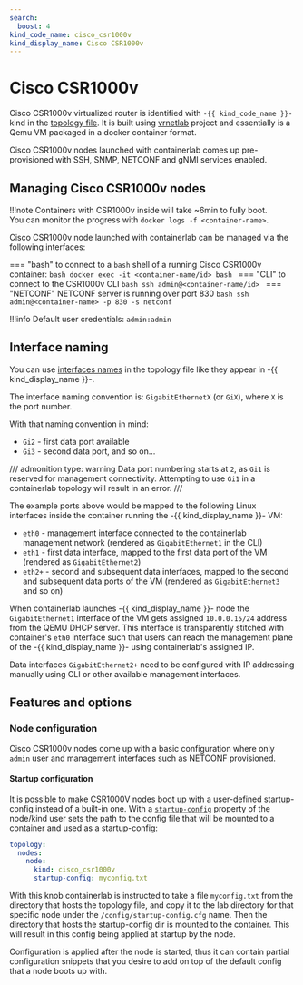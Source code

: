 ```yaml
---
search:
  boost: 4
kind_code_name: cisco_csr1000v
kind_display_name: Cisco CSR1000v
---
```

# Cisco CSR1000v

Cisco CSR1000v virtualized router is identified with `-{{ kind_code_name }}-` kind in the [topology file](../topo-def-file.md). It is built using [vrnetlab](../vrnetlab.md) project and essentially is a Qemu VM packaged in a docker container format.

Cisco CSR1000v nodes launched with containerlab comes up pre-provisioned with SSH, SNMP, NETCONF and gNMI services enabled.

## Managing Cisco CSR1000v nodes

!!!note
    Containers with CSR1000v inside will take ~6min to fully boot.  
    You can monitor the progress with `docker logs -f <container-name>`.

Cisco CSR1000v node launched with containerlab can be managed via the following interfaces:

=== "bash"
    to connect to a `bash` shell of a running Cisco CSR1000v container:
    ```bash
    docker exec -it <container-name/id> bash
    ```
=== "CLI"
    to connect to the CSR1000v CLI
    ```bash
    ssh admin@<container-name/id>
    ```
=== "NETCONF"
    NETCONF server is running over port 830
    ```bash
    ssh admin@<container-name> -p 830 -s netconf
    ```

!!!info
    Default user credentials: `admin:admin`

## Interface naming

You can use [interfaces names](../topo-def-file.md#interface-naming) in the topology file like they appear in -{{ kind_display_name }}-.

The interface naming convention is: `GigabitEthernetX` (or `GiX`), where `X` is the port number.

With that naming convention in mind:

* `Gi2` - first data port available
* `Gi3` - second data port, and so on...

/// admonition
    type: warning
Data port numbering starts at `2`, as `Gi1` is reserved for management connectivity. Attempting to use `Gi1` in a containerlab topology will result in an error.
///

The example ports above would be mapped to the following Linux interfaces inside the container running the -{{ kind_display_name }}- VM:

* `eth0` - management interface connected to the containerlab management network (rendered as `GigabitEthernet1` in the CLI)
* `eth1` - first data interface, mapped to the first data port of the VM (rendered as `GigabitEthernet2`)
* `eth2+` - second and subsequent data interfaces, mapped to the second and subsequent data ports of the VM (rendered as `GigabitEthernet3` and so on)

When containerlab launches -{{ kind_display_name }}- node the `GigabitEthernet1` interface of the VM gets assigned `10.0.0.15/24` address from the QEMU DHCP server. This interface is transparently stitched with container's `eth0` interface such that users can reach the management plane of the -{{ kind_display_name }}- using containerlab's assigned IP.

Data interfaces `GigabitEthernet2+` need to be configured with IP addressing manually using CLI or other available management interfaces.

## Features and options

### Node configuration

Cisco CSR1000v nodes come up with a basic configuration where only `admin` user and management interfaces such as NETCONF provisioned.

#### Startup configuration

It is possible to make CSR1000V nodes boot up with a user-defined startup-config instead of a built-in one. With a [`startup-config`](../nodes.md#startup-config) property of the node/kind user sets the path to the config file that will be mounted to a container and used as a startup-config:

```yaml
topology:
  nodes:
    node:
      kind: cisco_csr1000v
      startup-config: myconfig.txt
```

With this knob containerlab is instructed to take a file `myconfig.txt` from the directory that hosts the topology file, and copy it to the lab directory for that specific node under the `/config/startup-config.cfg` name. Then the directory that hosts the startup-config dir is mounted to the container. This will result in this config being applied at startup by the node.

Configuration is applied after the node is started, thus it can contain partial configuration snippets that you desire to add on top of the default config that a node boots up with.
